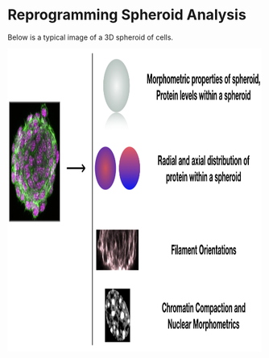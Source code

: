 # Reprogramming Spheroid Analysis


Below is a typical image of a 3D spheroid of cells.<br/>
<p align="center">
<img src='/reprogramming_spheroids.png' height='600' width='600'><br/>
</p>
